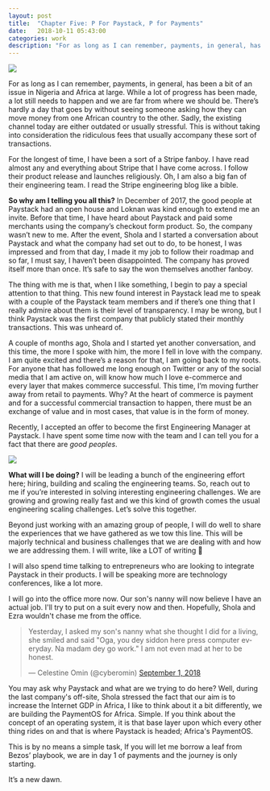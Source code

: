 ```yaml
---
layout: post
title:  "Chapter Five: P For Paystack, P for Payments"
date:   2018-10-11 05:43:00
categories: work
description: "For as long as I can remember, payments, in general, has been a bit of an issue in Nigeria and Africa at large."
---
```


<img src="{{ site.url }}/assets/article_images/paystack/logo.png"/>

For as long as I can remember, payments, in general, has been a bit of an issue in Nigeria and Africa at large. While a lot of progress has been made, a lot still needs to happen and we are far from where we should be. There’s hardly a day that goes by without seeing someone asking how they can move money from one African country to the other. Sadly, the existing channel today are either outdated or usually stressful. This is without taking into consideration the ridiculous fees that usually accompany these sort of transactions. 

For the longest of time, I have been a sort of a Stripe fanboy. I have read almost any and everything about Stripe that I have come across. I follow their product release and launches religiously. Oh, I am also a big fan of their engineering team. I read the Stripe engineering blog like a bible.

**So why am I telling you all this?**
In December of 2017, the good people at Paystack had an open house and Loknan was kind enough to extend me an invite. Before that time, I have heard about Paystack and paid some merchants using the company’s checkout form product. So, the company wasn’t new to me. After the event, Shola and I started a conversation about Paystack and what the company had set out to do, to be honest, I was impressed and from that day, I made it my job to follow their roadmap and so far, I must say, I haven’t been disappointed. The company has proved itself more than once. It’s safe to say the won themselves another fanboy. 

The thing with me is that, when I like something, I begin to pay a special attention to that thing. This new found interest in Paystack lead me to speak with a couple of the Paystack team members and if there’s one thing that I really admire about them is their level of transparency. I may be wrong, but I think Paystack was the first company that publicly stated their monthly transactions. This was unheard of. 

A couple of months ago, Shola and I started yet another conversation, and this time, the more I spoke with him, the more I fell in love with the company. I am quite excited and there’s a reason for that, I am going back to my roots. For anyone that has followed me long enough on Twitter or any of the social media that I am active on, will know how much I love e-commerce and every layer that makes commerce successful. This time, I’m moving further away from retail to payments. Why? At the heart of commerce is payment and for a successful commercial transaction to happen, there must be an exchange of value and in most cases, that value is in the form of money. 

Recently, I accepted an offer to become the first Engineering Manager at Paystack. I have spent some time now with the team and I can tell you for a fact that there are _good peoples_. 

<img src="{{ site.url }}/assets/article_images/paystack/me.jpg"/>

**What will I be doing?**
I will be leading a bunch of the engineering effort here; hiring, building and scaling the engineering teams. So, reach out to me if you’re interested in solving interesting engineering challenges. We are growing and growing really fast and we this kind of growth comes the usual engineering scaling challenges. Let’s solve this together.

Beyond just working with an amazing group of people, I will do well to share the experiences that we have gathered as we tow this line. This will be majorly technical and business challenges that we are dealing with and how we are addressing them. I will write, like a LOT of writing 🙂

I will also spend time talking to entrepreneurs who are looking to integrate Paystack in their products. I will be speaking more are technology conferences, like a lot more. 

I will go into the office more now. Our son's nanny will now believe I have an actual job. I'll try to put on a suit every now and then. Hopefully, Shola and Ezra wouldn't chase me from the office.
<blockquote class="twitter-tweet" data-lang="en"><p lang="en" dir="ltr">Yesterday, I asked my son&#39;s nanny what she thought I did for a living, she smiled and said &quot;Oga, you dey siddon here press computer everyday. Na madam dey go work.&quot; I am not even mad at her to be honest.</p>&mdash; Celestine Omin (@cyberomin) <a href="https://twitter.com/cyberomin/status/1035855710930853888?ref_src=twsrc%5Etfw">September 1, 2018</a></blockquote>
<script async src="https://platform.twitter.com/widgets.js" charset="utf-8"></script>

You may ask why Paystack and what are we trying to do here? Well, during the last company's off-site, Shola stressed the fact that our aim is to increase the Internet GDP in Africa, I like to think about it a bit differently, we are building the PaymentOS for Africa. Simple. If you think about the concept of an operating system, it is that base layer upon which every other thing rides on and that is where Paystack is headed; Africa's PaymentOS.

This is by no means a simple task, If you will let me borrow a leaf from Bezos’ playbook, we are in day 1 of payments and the journey is only starting. 

It’s a new dawn. 